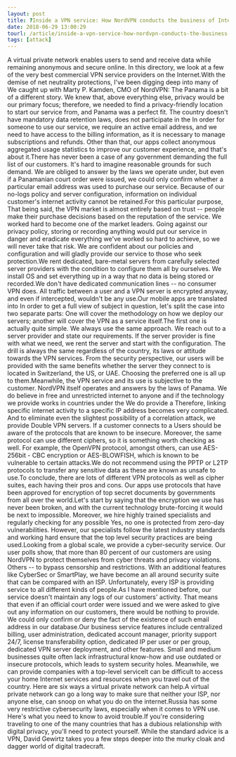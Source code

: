 ```yaml
---
layout: post
title: ?Inside a VPN service: How NordVPN conducts the business of Internet privacy
date: 2018-06-29 13:00:29
tourl: /article/inside-a-vpn-service-how-nordvpn-conducts-the-business-of-internet-privacy/
tags: [attack]
---
```

 A virtual private network enables users to send and receive data while remaining anonymous and secure online. In this directory, we look at a few of the very best commercial VPN service providers on the Internet.With the demise of net neutrality protections, I've been digging deep into many of We caught up with Marty P. Kamden, CMO of NordVPN: The Panama is a bit of a different story. We knew that, above everything else, privacy would be our primary focus; therefore, we needed to find a privacy-friendly location to start our service from, and Panama was a perfect fit. The country doesn't have mandatory data retention laws, does not participate in the In order for someone to use our service, we require an active email address, and we need to have access to the billing information, as it is necessary to manage subscriptions and refunds. Other than that, our apps collect anonymous aggregated usage statistics to improve our customer experience, and that's about it.There has never been a case of any government demanding the full list of our customers. It's hard to imagine reasonable grounds for such demand. We are obliged to answer by the laws we operate under, but even if a Panamanian court order were issued, we could only confirm whether a particular email address was used to purchase our service. Because of our no-logs policy and server configuration, information on individual customer's internet activity cannot be retained.For this particular purpose, That being said, the VPN market is almost entirely based on trust -- people make their purchase decisions based on the reputation of the service. We worked hard to become one of the market leaders. Going against our privacy policy, storing or recording anything would put our service in danger and eradicate everything we've worked so hard to achieve, so we will never take that risk. We are confident about our policies and configuration and will gladly provide our service to those who seek protection.We rent dedicated, bare-metal servers from carefully selected server providers with the condition to configure them all by ourselves. We install OS and set everything up in a way that no data is being stored or recorded.We don't have dedicated communication lines -- no consumer VPN does. All traffic between a user and a VPN server is encrypted anyway, and even if intercepted, wouldn't be any use.Our mobile apps are translated into In order to get a full view of subject in question, let's split the case into two separate parts: One will cover the methodology on how we deploy our servers; another will cover the VPN as a service itself.The first one is actually quite simple. We always use the same approach. We reach out to a server provider and state our requirements. If the server provider is fine with what we need, we rent the server and start with the configuration. The drill is always the same regardless of the country, its laws or attitude towards the VPN services. From the security perspective, our users will be provided with the same benefits whether the server they connect to is located in Switzerland, the US, or UAE. Choosing the preferred one is all up to them.Meanwhile, the VPN service and its use is subjective to the customer. NordVPN itself operates and answers by the laws of Panama. We do believe in free and unrestricted internet to anyone and if the technology we provide works in countries under the We do provide a Therefore, linking specific internet activity to a specific IP address becomes very complicated. And to eliminate even the slightest possibility of a correlation attack, we provide Double VPN servers. If a customer connects to a Users should be aware of the protocols that are known to be insecure. Moreover, the same protocol can use different ciphers, so it is something worth checking as well. For example, the OpenVPN protocol, amongst others, can use AES-256bit - CBC encryption or AES-BLOWFISH, which is known to be vulnerable to certain attacks.We do not recommend using the PPTP or L2TP protocols to transfer any sensitive data as these are known as unsafe to use.To conclude, there are lots of different VPN protocols as well as cipher suites, each having their pros and cons. Our apps use protocols that have been approved for encryption of top secret documents by governments from all over the world.Let's start by saying that the encryption we use has never been broken, and with the current technology brute-forcing it would be next to impossible. Moreover, we hire highly trained specialists and regularly checking for any possible Yes, no one is protected from zero-day vulnerabilities. However, our specialists follow the latest industry standards and working hard ensure that the top level security practices are being used.Looking from a global scale, we provide a cyber-security service. Our user polls show, that more than 80 percent of our customers are using NordVPN to protect themselves from cyber threats and privacy violations. Others -- to bypass censorship and restrictions. With an additional features like CyberSec or SmartPlay, we have become an all around security suite that can be compared with an ISP. Unfortunately, every ISP is providing service to all different kinds of people.As I have mentioned before, our service doesn't maintain any logs of our customers' activity. That means that even if an official court order were issued and we were asked to give out any information on our customers, there would be nothing to provide. We could only confirm or deny the fact of the existence of such email address in our database.Our business service features include centralized billing, user administration, dedicated account manager, priority support 24/7, license transferability option, dedicated IP per user or per group, dedicated VPN server deployment, and other features. Small and medium businesses quite often lack infrastructural know-how and use outdated or insecure protocols, which leads to system security holes. Meanwhile, we can provide companies with a top-level serviceIt can be difficult to access your home Internet services and resources when you travel out of the country. Here are six ways a virtual private network can help.A virtual private network can go a long way to make sure that neither your ISP, nor anyone else, can snoop on what you do on the internet.Russia has some very restrictive cybersecurity laws, especially when it comes to VPN use. Here's what you need to know to avoid trouble.If you're considering traveling to one of the many countries that has a dubious relationship with digital privacy, you'll need to protect yourself. While the standard advice is a VPN, David Gewirtz takes you a few steps deeper into the murky cloak and dagger world of digital tradecraft.